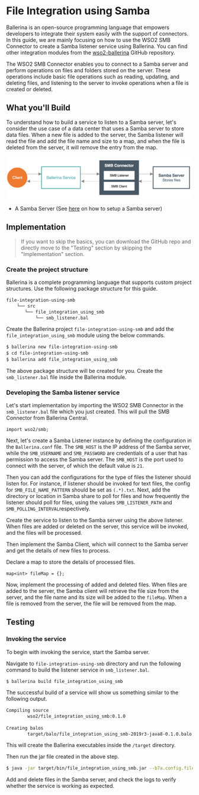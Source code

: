 # File Integration using Samba

Ballerina is an open-source programming language that empowers developers to integrate their system easily with the support of connectors. In this guide, we are mainly focusing on how to use the WSO2 SMB Connector to create a Samba listener service using Ballerina. You can find other integration modules from the [wso2-ballerina](https://github.com/wso2-ballerina) GitHub repository.

The WSO2 SMB Connector enables you to connect to a Samba server and perform operations on files and folders stored on the 
server. These operations include basic file operations such as reading, updating, and deleting files, and listening to 
the server to invoke operations when a file is created or deleted.

## What you'll Build

To understand how to build a service to listen to a Samba server, let's consider the use case of a data center that uses 
a Samba server to store data files. When a new file is added to the server, the Samba listener will read the file and add 
the file name and size to a map, and when the file is deleted from the server, it will remove the entry from the map. 

![File integration using Samba](../../../../assets/img/file-integration-using-smb.png)

<!-- INCLUDE_MD: ../../../../tutorial-prerequisites.md -->
* A Samba Server (See [here](https://linuxize.com/post/how-to-install-and-configure-samba-on-ubuntu-18-04) on how to setup a Samba server)

<!-- INCLUDE_MD: ../../../../tutorial-get-the-code.md -->

## Implementation
> If you want to skip the basics, you can download the GitHub repo and directly move to the "Testing" section by skipping the "Implementation" section.

### Create the project structure

Ballerina is a complete programming language that supports custom project structures. Use the following package structure for this guide.
```
file-integration-using-smb
    └── src
       └── file_integration_using_smb
           └── smb_listener.bal
```

Create the Ballerina project `file-integration-using-smb` and add the `file_integration_using_smb` module using the below commands.

```bash
$ ballerina new file-integration-using-smb
$ cd file-integration-using-smb
$ ballerina add file_integration_using_smb
```

The above package structure will be created for you. Create the `smb_listener.bal` file inside the Ballerina module.

### Developing the Samba listener service

Let's start implementation by importing the WSO2 SMB Connector in the `smb_listener.bal` file which you just created. 
This will pull the SMB Connector from Ballerina Central.

```ballerina
import wso2/smb;
```

Next, let's create a Samba Listener instance by defining the configuration in the `Ballerina.conf` file. The `SMB_HOST` 
is the IP address of the Samba server, while the `SMB_USERNAME` and `SMB_PASSWORD` are credentials of a user that has permission 
to access the Samba server. The `SMB_HOST` is the port used to connect with the server, of which the default value is `21`.

Then you can add the configurations for the type of files the listener should listen for. For instance, if listener 
should be invoked for text files, the config for `SMB_FILE_NAME_PATTERN` should be set as `(.*).txt`. Next, add 
the directory or location in Samba share to poll for files and how frequently the listener should poll for files, using the values 
`SMB_LISTENER_PATH` and `SMB_POLLING_INTERVAL`respectively.

<!-- INCLUDE_CODE_SEGMENT: { file: src/file_integration_using_smb/smb_listener.bal, segment: segment_1 } -->

Create the service to listen to the Samba server using the above listener. When files are added or deleted on the server, 
this service will be invoked, and the files will be processed.

<!-- INCLUDE_CODE_SEGMENT: { file: src/file_integration_using_smb/smb_listener.bal, segment: segment_2 } -->

Then implement the Samba Client, which will connect to the Samba server and get the details of new files to process. 
     
<!-- INCLUDE_CODE_SEGMENT: { file: src/file_integration_using_smb/smb_listener.bal, segment: segment_3 } -->

Declare a map to store the details of processed files.

```ballerina
map<int> fileMap = {};
```

Now, implement the processing of added and deleted files. When files are added to the server, the Samba client will 
retrieve the file size from the server, and the file name and its size will be added to the `fileMap`. When a file is 
removed from the server, the file will be removed from the map.

<!-- INCLUDE_CODE_SEGMENT: { file: src/file_integration_using_smb/smb_listener.bal, segment: segment_4 } -->

## Testing

### Invoking the service

To begin with invoking the service, start the Samba server. 

Navigate to `file-integration-using-smb` directory and run the following command to build the listener service in `smb_listener.bal`.

```bash
$ ballerina build file_integration_using_smb
```

The successful build of a service will show us something similar to the following output.

```
Compiling source
        wso2/file_integration_using_smb:0.1.0

Creating balos
        target/balo/file_integration_using_smb-2019r3-java8-0.1.0.balo
```

This will create the Ballerina executables inside the `/target` directory.

Then run the jar file created in the above step.

```bash
$ java -jar target/bin/file_integration_using_smb.jar --b7a.config.file=src/file_integration_using_smb/resources/ballerina.conf
```

Add and delete files in the Samba server, and check the logs to verify whether the service is working as expected.
